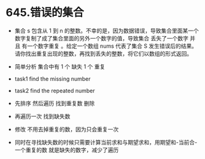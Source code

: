 # 645.错误的集合
- 集合 s 包含从 1 到 n 的整数。不幸的是，因为数据错误，导致集合里面某一个数字复制了成了集合里面的另外一个数字的值，导致集合 丢失了一个数字 并且 有一个数字重复 。给定一个数组 nums 代表了集合 S 发生错误后的结果。 请你找出重复出现的整数，再找到丢失的整数，将它们以数组的形式返回。

- 简单分析 集合中有 1 个 缺失 1 个 重复
- task1 find the missing number
- task2 find the repeated number
- 先排序 然后遍历 找到重复数 删除
- 再遍历一次 找到缺失数

- 修改 不用去掉重复的数，因为只会重复一次
- 同时在寻找缺失数的时候只需要计算当前求和与期望求和，用期望和-当前合-一个重复的数 就是缺失的数字，减少了遍历
